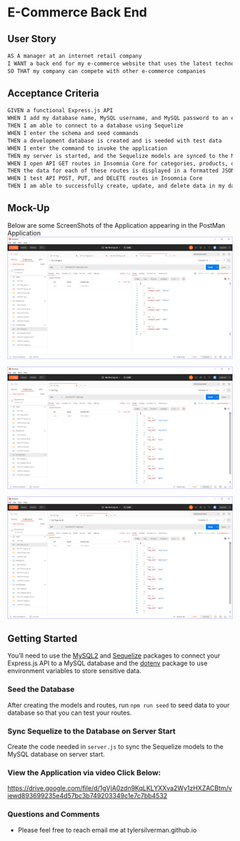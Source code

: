 # E-Commerce Back End

## User Story

```md
AS A manager at an internet retail company
I WANT a back end for my e-commerce website that uses the latest technologies
SO THAT my company can compete with other e-commerce companies
```

## Acceptance Criteria

```md
GIVEN a functional Express.js API
WHEN I add my database name, MySQL username, and MySQL password to an environment variable file
THEN I am able to connect to a database using Sequelize
WHEN I enter the schema and seed commands
THEN a development database is created and is seeded with test data
WHEN I enter the command to invoke the application
THEN my server is started, and the Sequelize models are synced to the MySQL database
WHEN I open API GET routes in Insomnia Core for categories, products, or tags
THEN the data for each of these routes is displayed in a formatted JSON
WHEN I test API POST, PUT, and DELETE routes in Insomnia Core
THEN I am able to successfully create, update, and delete data in my database
```

## Mock-Up

Below are some ScreenShots of the Application appearing in the PostMan Application
![In Postman, the user tests “GET tags,” “GET Categories,” and “GET All Products.”.](./assets/getCategoryScreenshot.PNG)


![In Postman, the user tests “GET tag by id,” “GET Category by ID,” and “GET One Product.”](./assets/getTagApiScreenShot.PNG)


![In Postman, the user tests “DELETE Category by ID,” “CREATE Category,” and “UPDATE Category.”](./assets/getTagIDScreenShot.PNG)


## Getting Started

You’ll need to use the [MySQL2](https://www.npmjs.com/package/mysql2) and [Sequelize](https://www.npmjs.com/package/sequelize) packages to connect your Express.js API to a MySQL database and the [dotenv](https://www.npmjs.com/package/dotenv) package to use environment variables to store sensitive data.

### Seed the Database

After creating the models and routes, run `npm run seed` to seed data to your database so that you can test your routes.

### Sync Sequelize to the Database on Server Start

Create the code needed in `server.js` to sync the Sequelize models to the MySQL database on server start.

### View the Application via video Click Below:

https://drive.google.com/file/d/1gVjA0zdn9KqLKLYXXva2Wy1zHXZACBtm/viewd893699235e4d57bc3b749203349c1e7c7bb4532

### Questions and Comments

* Please feel free to reach email me at tylersilverman.github.io
